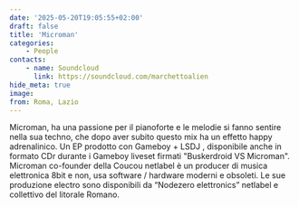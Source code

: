 ```yaml
---
date: '2025-05-20T19:05:55+02:00'
draft: false
title: 'Microman'
categories:
    - People
contacts:
    - name: Soundcloud
      link: https://soundcloud.com/marchettoalien
hide_meta: true
image: 
from: Roma, Lazio
---
```


Microman, ha una passione per il pianoforte e le melodie si fanno sentire nella sua techno, che dopo aver subito questo mix ha un effetto happy adrenalinico. Un EP prodotto con Gameboy + LSDJ , disponibile anche in formato CDr durante i Gameboy liveset firmati "Buskerdroid VS Microman". Microman co-founder della Coucou netlabel è un producer di musica elettronica 8bit e non, usa software / hardware moderni e obsoleti. Le sue produzione electro sono disponibili da “Nodezero elettronics” netlabel e collettivo del litorale Romano.
